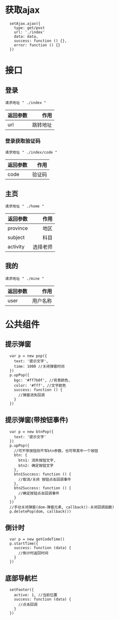 <!-- TOC --><!-- /TOC -->
# 获取ajax
  ```
    setAjax.ajax({
      type: get/post
      url: './index'
      data: data,
      success: function () {},
      error: function () {}
    })
  ```
# 接口
## 登录
    请求地址 " ./index "
  返回参数|作用
  --|--:
  url|跳转地址
### 登录获取验证码
    请求地址 " ./index/code "
  返回参数|作用
  --|--:
  code|验证码
## 主页
    请求地址 " ./home "
  返回参数|作用
  --|--:
  province|地区
  subject|科目
  activity|选择老师
## 我的
    请求地址 " ./mine "
  返回参数|作用
  --|--:
  user|用户名称
# 公共组件
  ## 提示弹窗
  ```
    var p = new pop({
      text: '提示文字',
      time: 1000 //关闭弹窗时间
    })
    p.upPop({
      bgc: '#ff7b0f', //背景颜色,
      color: '#fff', //文字颜色
      success: function () {
        //弹窗消失回调
      }
    })
  ```
  ## 提示弹窗(带按钮事件)
  ```
    var p = new btnPop({
      text: '提示文字'
    })
    p.upPop({
      //可不带按钮则不写btn参数，也可带其中一个按钮
      btn: {
        btn1: 消失按钮文字,
        btn2: 确定按钮文字
      },
      btn1Success: function () {
        //取消/关闭 按钮点击回调事件
      },
      btn2Success: function () {
        //确定按钮点击回调事件
      }
    })
    //手动关闭弹窗(dom-弹窗元素, callback()-关闭回调函数)
    p.deletePop(dom, callback())
  ```
  ## 倒计时
  ```
    var p = new getCodeTime()
    p.startTime({
      success: function (data) {
        //倒计时返回时间
      }
    })
  ```
  ## 底部导航栏
  ```
    setFooter({
      active: 1, //当前位置
      success: function (data) {
        //点击回调
      }
    })
  ```
